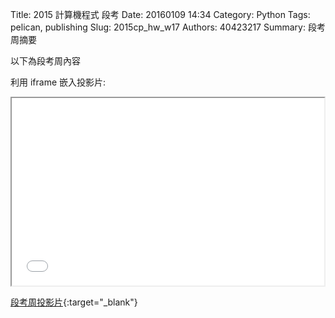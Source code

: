 Title: 2015 計算機程式 段考
Date: 20160109 14:34
Category: Python
Tags: pelican, publishing
Slug: 2015cp_hw_w17
Authors: 40423217
Summary: 段考周摘要

以下為段考周內容

利用 iframe 嵌入投影片:

<iframe src="40423217_cp_w17_p.html" width="500" height="300"></iframe>

[段考周投影片](40423217_cp_w17_p.html){:target="_blank"}

